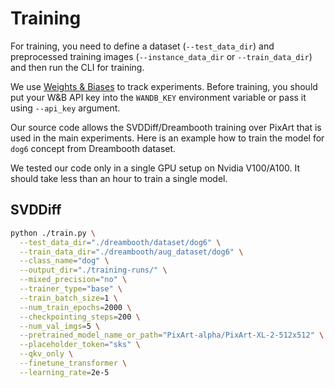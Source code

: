 # Training

For training, you need to define a dataset (`--test_data_dir`) and preprocessed training images (`--instance_data_dir` or `--train_data_dir`) and then run the CLI for training.

We use [Weights & Biases](https://wandb.ai/home) to track experiments. Before training, you should put your W&B API key into the `WANDB_KEY` environment variable or pass it using `--api_key` argument.

Our source code allows the SVDDiff/Dreambooth training over PixArt that is used in the main experiments. Here is an example how to train the model for `dog6` concept from Dreambooth dataset.

We tested our code only in a single GPU setup on Nvidia V100/A100. It should take less than an hour to train a single model.

## SVDDiff

```bash
python ./train.py \
  --test_data_dir="./dreambooth/dataset/dog6" \
  --train_data_dir="./dreambooth/aug_dataset/dog6" \
  --class_name="dog" \
  --output_dir="./training-runs/" \
  --mixed_precision="no" \
  --trainer_type="base" \
  --train_batch_size=1 \
  --num_train_epochs=2000 \
  --checkpointing_steps=200 \
  --num_val_imgs=5 \
  --pretrained_model_name_or_path="PixArt-alpha/PixArt-XL-2-512x512" \
  --placeholder_token="sks" \
  --qkv_only \
  --finetune_transformer \
  --learning_rate=2e-5 
```
